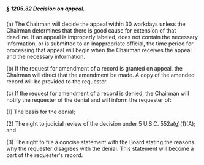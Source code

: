 ##### § 1205.32 Decision on appeal. #####

(a) The Chairman will decide the appeal within 30 workdays unless the Chairman determines that there is good cause for extension of that deadline. If an appeal is improperly labeled, does not contain the necessary information, or is submitted to an inappropriate official, the time period for processing that appeal will begin when the Chairman receives the appeal and the necessary information.

(b) If the request for amendment of a record is granted on appeal, the Chairman will direct that the amendment be made. A copy of the amended record will be provided to the requester.

(c) If the request for amendment of a record is denied, the Chairman will notify the requester of the denial and will inform the requester of:

(1) The basis for the denial;

(2) The right to judicial review of the decision under 5 U.S.C. 552a(g)(1)(A); and

(3) The right to file a concise statement with the Board stating the reasons why the requester disagrees with the denial. This statement will become a part of the requester's record.